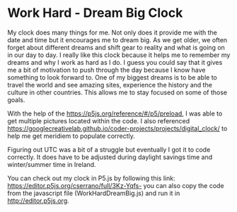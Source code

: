 # Work Hard - Dream Big Clock

My clock does many things for me. Not only does it provide me with the date and time but it encourages me to dream big. As we get older, we often forget about different dreams and shift gear to reality and what is going on in our day to day. I really like this clock because it helps me to remember my dreams and why I work as hard as I do. I guess you could say that it gives me a bit of motivation to push through the day because I know have something to look forward to. One of my biggest dreams is to be able to travel the world and see amazing sites, experience the history and the culture in other countries. This allows me to stay focused on some of those goals.

With the help of the https://p5js.org/reference/#/p5/preload, I was able to get multiple pictures located within the code. I also referenced https://googlecreativelab.github.io/coder-projects/projects/digital_clock/ to help me get meridiem to populate correctly.

Figuring out UTC was a bit of a struggle but eventually I got it to code correctly. It does have to be adjusted during daylight savings time and winter/summer time in Ireland.


You can check out my clock in P5.js by following this link: https://editor.p5js.org/cserrano/full/3Kz-Yqfs- you can also copy the code from the javascript file (WorkHardDreamBig.js) and run it in http://editor.p5js.org.
